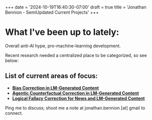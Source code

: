 +++
date = '2024-10-19T16:40:30-07:00'
draft = true
title = 'Jonathan Bennion - SemiUpdated Current Projects'
+++
 
# What I've been up to lately:

Overall anti-AI hype, pro-machine-learning development.

Recent research needed a centralized place to be categorized, so see below:

## List of current areas of focus:

- **[Bias Correction in LM-Generated Content](https://medium.com/towards-artificial-intelligence/confounds-in-human-bias-mitigation-in-language-model-datasets-jonathan-bennion-001bee212bb0)**
- **[Agentic Counterfactual Correction in LM-Generated Content](https://nv202910.streamlit.app/)**
- **[Logical Fallacy Correction for News and LM-Generated Content](https://nv202910.streamlit.app/)**

Ping me to discuss; shoot me a note at jonathan.bennion [at] gmail to connect.